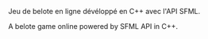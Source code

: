 Jeu de belote en ligne dévéloppé en C++ avec l'API SFML.


A belote game online powered by SFML API in C++.